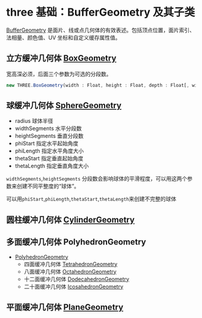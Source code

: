 # three 基础：BufferGeometry 及其子类

[BufferGeometry](https://threejs.org/docs/index.html#api/zh/core/BufferGeometry) 是面片、线或点几何体的有效表述。包括顶点位置，面片索引、法相量、颜色值、UV 坐标和自定义缓存属性值。

## 立方缓冲几何体 [BoxGeometry](https://threejs.org/docs/index.html#api/zh/geometries/BoxGeometry)

宽高深必须，后面三个参数为可选的分段数。

```js
new THREE.BoxGeometry(width : Float, height : Float, depth : Float[, widthSegments : Integer, heightSegments : Integer, depthSegments : Integer])
```

## 球缓冲几何体 [SphereGeometry](https://threejs.org/docs/index.html#api/zh/geometries/SphereGeometry)

- radius 球体半径
- widthSegments 水平分段数
- heightSegments 垂直分段数
- phiStart 指定水平起始角度
- phiLength 指定水平角度大小
- thetaStart 指定垂直起始角度
- thetaLength 指定垂直角度大小

`widthSegments`,`heightSegments` 分段数会影响球体的平滑程度，可以用这两个参数来创建不同平整度的“球体”。

<image-box src="http://assets.yomuki.com/md/webgl/Xnip2022-11-29_13-47-35.jpg" />

可以用`phiStart`,`phiLength`,`thetaStart`,`thetaLength`来创建不完整的球体

## 圆柱缓冲几何体 [CylinderGeometry](https://threejs.org/docs/index.html?q=CylinderGeometry#api/zh/geometries/CylinderGeometry)

## 多面缓冲几何体 PolyhedronGeometry

- [PolyhedronGeometry](https://threejs.org/docs/index.html?q=IcosahedronGeometry#api/zh/geometries/PolyhedronGeometry)
  - 四面缓冲几何体 [TetrahedronGeometry](https://threejs.org/docs/index.html?q=IcosahedronGeometry#api/zh/geometries/TetrahedronGeometry)
  - 八面缓冲几何体 [OctahedronGeometry](https://threejs.org/docs/index.html?q=OctahedronGeometry#api/zh/geometries/OctahedronGeometry)
  - 十二面缓冲几何体 [DodecahedronGeometry](https://threejs.org/docs/index.html?q=DodecahedronGeometry#api/zh/geometries/DodecahedronGeometry)
  - 二十面缓冲几何体 [IcosahedronGeometry](https://threejs.org/docs/index.html?q=IcosahedronGeometry#api/zh/geometries/IcosahedronGeometry)

## 平面缓冲几何体 [PlaneGeometry](https://threejs.org/docs/index.html#api/zh/geometries/PlaneGeometry)
